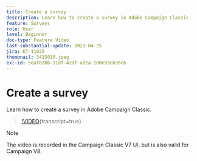 ```yaml
---
title: Create a survey
description: Learn how to create a survey in Adobe Campaign Classic.
feature: Surveys
role: User
level: Beginner
doc-type: Feature Video
last-substantial-update: 2023-04-25
jira: KT-11925
thumbnail: 3415810.jpeg
exl-id: 5eaf028b-31df-42df-ad2a-1d0e93cb38c6
---
```

# Create a survey

Learn how to create a survey in Adobe Campaign Classic.

>[!VIDEO](https://video.tv.adobe.com/v/3415810/?learn=on){transcript=true}

>[!NOTE] 
>The video is recorded in the Campaign Classic V7 UI, but is also valid for Campaign V8.
